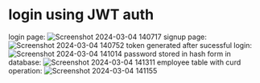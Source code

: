 # login using JWT auth
login page:
![Screenshot 2024-03-04 140717](https://github.com/sahil26k/loginJWT/assets/92850209/d556c94c-b119-4f3c-b116-b0a58a86425e)
signup page:
![Screenshot 2024-03-04 140752](https://github.com/sahil26k/loginJWT/assets/92850209/45a4d718-0f3f-460a-8792-6b3433dafa90)
token generated after sucessful login:
![Screenshot 2024-03-04 141014](https://github.com/sahil26k/loginJWT/assets/92850209/6ccd99a0-c086-4813-9910-ff8ef55f497f)
password stored in hash form in database:
![Screenshot 2024-03-04 141311](https://github.com/sahil26k/loginJWT/assets/92850209/cfeebd3e-f38a-4ce7-b620-718a88ae67f2)
employee table with curd operation:
![Screenshot 2024-03-04 141155](https://github.com/sahil26k/loginJWT/assets/92850209/b1d254f3-0bed-4a7a-b91f-f9e5d82c1a11)
